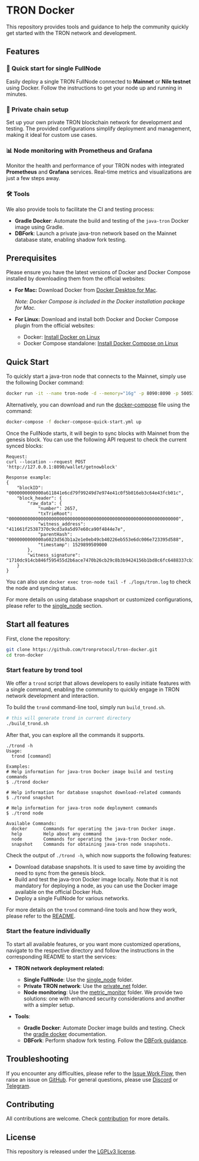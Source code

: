 # TRON Docker

This repository provides tools and guidance to help the community quickly get started with the TRON network and development.

## Features

### 🚀 Quick start for single FullNode
Easily deploy a single TRON FullNode connected to **Mainnet** or **Nile testnet** using Docker. Follow the instructions to get your node up and running in minutes.

### 🔗 Private chain setup
Set up your own private TRON blockchain network for development and testing. The provided configurations simplify deployment and management, making it ideal for custom use cases.

### 📊 Node monitoring with Prometheus and Grafana
Monitor the health and performance of your TRON nodes with integrated **Prometheus** and **Grafana** services. Real-time metrics and visualizations are just a few steps away.

### 🛠️ Tools
We also provide tools to facilitate the CI and testing process:
- **Gradle Docker**: Automate the build and testing of the `java-tron` Docker image using Gradle.
- **DBFork**: Launch a private java-tron network based on the Mainnet database state, enabling shadow fork testing.

## Prerequisites
Please ensure you have the latest versions of Docker and Docker Compose installed by downloading them from the official websites:

- **For Mac:**
  Download Docker from [Docker Desktop for Mac](https://docs.docker.com/docker-for-mac/install/).

  *Note: Docker Compose is included in the Docker installation package for Mac.*


- **For Linux:**
  Download and install both Docker and Docker Compose plugin from the official websites:
  - Docker: [Install Docker on Linux](https://docs.docker.com/desktop/setup/install/linux/)
  - Docker Compose standalone: [Install Docker Compose on Linux](https://docs.docker.com/compose/install/standalone/)

## Quick Start
To quickly start a java-tron node that connects to the Mainnet, simply use the following Docker command:

```sh
docker run -it --name tron-node -d --memory="16g" -p 8090:8090 -p 50051:50051 tronprotocol/java-tron
```

Alternatively, you can download and run the [docker-compose](single_node/docker-compose-quick-start.yml) file using the command:

```sh
docker-compose -f docker-compose-quick-start.yml up
```

Once the FullNode starts, it will begin to sync blocks with Mainnet from the genesis block. You can use the following API request to check the current synced blocks:
```
Request:
curl --location --request POST 'http://127.0.0.1:8090/wallet/getnowblock'

Response example:
{
    "blockID": "0000000000000a611841e6cd79f99249d7e974e41c0f5b016eb3c64e43fcb01c",
    "block_header": {
        "raw_data": {
            "number": 2657,
            "txTrieRoot": "0000000000000000000000000000000000000000000000000000000000000000",
            "witness_address": "411661f25387370c9cd3a9a5d97e60ca90f4844e7e",
            "parentHash": "0000000000000a6023d563b1a2e1e0eb49cb40226eb553e6dc006e723395d588",
            "timestamp": 1529899509000
        },
        "witness_signature": "1710dc914cb846f595455d2b6ace7470b26cb29c8b3b9424156b1bd8c6fc6488337cb12b5a2e72e4e8d70838e927e0fb4f2c787dc6ad2d6eaf28314c2f75b73300"
    }
}

```
You can also use `docker exec tron-node tail -f ./logs/tron.log` to check the node and syncing status.

For more details on using database snapshort or customized configurations, please refer to the [single_node](single_node/README.md) section.

## Start all features
First, clone the repository:

```sh
git clone https://github.com/tronprotocol/tron-docker.git
cd tron-docker
```

### Start feature by trond tool
We offer a `trond` script that allows developers to easily initiate features with a single command, enabling the community to quickly engage in TRON network development and interaction.

To build the `trond` command-line tool, simply run `build_trond.sh`.
```sh
# this will generate trond in current directory
./build_trond.sh
```
After that, you can explore all the commands it supports.
```
./trond -h
Usage:
  trond [command]

Examples:
# Help information for java-tron Docker image build and testing commands
$ ./trond docker

# Help information for database snapshot download-related commands
$ ./trond snapshot

# Help information for java-tron node deployment commands
$ ./trond node

Available Commands:
  docker      Commands for operating the java-tron Docker image.
  help        Help about any command
  node        Commands for operating the java-tron Docker node.
  snapshot    Commands for obtaining java-tron node snapshots.
```
Check the output of `./trond -h`, which now supports the following features:
- Download database snapshots. It is used to save time by avoiding the need to sync from the genesis block.
- Build and test the java-tron Docker image locally. Note that it is not mandatory for deploying a node, as you can use the Docker image available on the official Docker Hub.
- Deploy a single FullNode for various networks.

For more details on the `trond` command-line tools and how they work, please refer to the [README](./tools/trond/README.md).

### Start the feature individually
To start all available features, or you want more customized operations, navigate to the respective directory and follow the instructions in the corresponding README to start the services:
- **TRON network deployment related:**
   - **Single FullNode**: Use the [single_node](./single_node) folder.
   - **Private TRON network**: Use the [private_net](./private_net) folder.
   - **Node monitoring**: Use the [metric_monitor](./metric_monitor) folder.  We provide two solutions: one with enhanced security considerations and another with a simpler setup.

- **Tools**:
   - **Gradle Docker**: Automate Docker image builds and testing. Check the [gradle docker](./tools/docker/README.md) documentation.
   - **DBFork**: Perform shadow fork testing. Follow the [DBFork guidance](./tools/dbfork/README.md).

## Troubleshooting
If you encounter any difficulties, please refer to the [Issue Work Flow](https://tronprotocol.github.io/documentation-en/developers/issue-workflow/#issue-work-flow), then raise an issue on [GitHub](https://github.com/tronprotocol/tron-docker/issues). For general questions, please use [Discord](https://discord.gg/cGKSsRVCGm) or [Telegram](https://t.me/TronOfficialDevelopersGroupEn).

## Contributing

All contributions are welcome. Check [contribution](CONTRIBUTING.md) for more details.

## License

This repository is released under the [LGPLv3 license](https://github.com/tronprotocol/tron-docker/blob/main/LICENSE).
